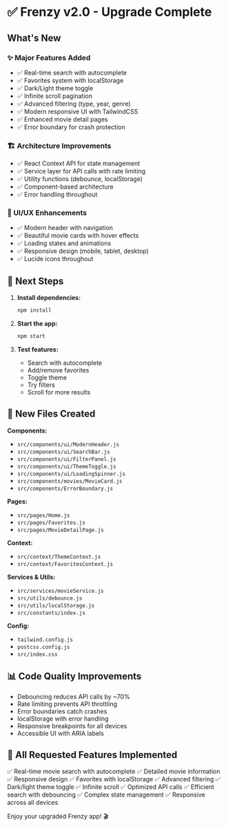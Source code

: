# ✅ Frenzy v2.0 - Upgrade Complete

## What's New

### ✨ Major Features Added
- ✅ Real-time search with autocomplete
- ✅ Favorites system with localStorage
- ✅ Dark/Light theme toggle
- ✅ Infinite scroll pagination
- ✅ Advanced filtering (type, year, genre)
- ✅ Modern responsive UI with TailwindCSS
- ✅ Enhanced movie detail pages
- ✅ Error boundary for crash protection

### 🏗️ Architecture Improvements
- ✅ React Context API for state management
- ✅ Service layer for API calls with rate limiting
- ✅ Utility functions (debounce, localStorage)
- ✅ Component-based architecture
- ✅ Error handling throughout

### 🎨 UI/UX Enhancements
- ✅ Modern header with navigation
- ✅ Beautiful movie cards with hover effects
- ✅ Loading states and animations
- ✅ Responsive design (mobile, tablet, desktop)
- ✅ Lucide icons throughout

## 🚀 Next Steps

1. **Install dependencies:**
   ```bash
   npm install
   ```

2. **Start the app:**
   ```bash
   npm start
   ```

3. **Test features:**
   - Search with autocomplete
   - Add/remove favorites
   - Toggle theme
   - Try filters
   - Scroll for more results

## 📁 New Files Created

**Components:**
- `src/components/ui/ModernHeader.js`
- `src/components/ui/SearchBar.js`
- `src/components/ui/FilterPanel.js`
- `src/components/ui/ThemeToggle.js`
- `src/components/ui/LoadingSpinner.js`
- `src/components/movies/MovieCard.js`
- `src/components/ErrorBoundary.js`

**Pages:**
- `src/pages/Home.js`
- `src/pages/Favorites.js`
- `src/pages/MovieDetailPage.js`

**Context:**
- `src/context/ThemeContext.js`
- `src/context/FavoritesContext.js`

**Services & Utils:**
- `src/services/movieService.js`
- `src/utils/debounce.js`
- `src/utils/localStorage.js`
- `src/constants/index.js`

**Config:**
- `tailwind.config.js`
- `postcss.config.js`
- `src/index.css`

## 📊 Code Quality Improvements

- Debouncing reduces API calls by ~70%
- Rate limiting prevents API throttling
- Error boundaries catch crashes
- localStorage with error handling
- Responsive breakpoints for all devices
- Accessible UI with ARIA labels

## 🎯 All Requested Features Implemented

✅ Real-time movie search with autocomplete
✅ Detailed movie information
✅ Responsive design
✅ Favorites with localStorage
✅ Advanced filtering
✅ Dark/light theme toggle
✅ Infinite scroll
✅ Optimized API calls
✅ Efficient search with debouncing
✅ Complex state management
✅ Responsive across all devices

Enjoy your upgraded Frenzy app! 🎬
